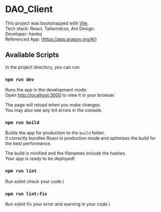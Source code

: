 # DAO_Client

This project was bootstrapped with [Vite](https://vitejs.dev/).\
Tech stack: React, Tailwindcss, Ant Design.\
Developer: hanbq\
Referenced App:  (https://app.aragon.org/#/)

## Available Scripts

In the project directory, you can run:

### `npm run dev`

Runs the app in the development mode.\
Open [http://localhost:3000](http://localhost:3000) to view it in your browser.

The page will reload when you make changes.\
You may also see any lint errors in the console.

### `npm run build`

Builds the app for production to the `build` folder.\
It correctly bundles React in production mode and optimizes the build for the best performance.

The build is minified and the filenames include the hashes.\
Your app is ready to be deployed!

### `npm run lint`

Run eslint check your code.\

### `npm run lint:fix`

Run eslint fix your error and warning in your code.\